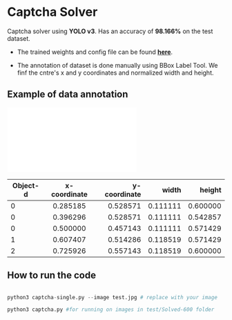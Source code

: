 # Captcha Solver

Captcha solver using **YOLO v3**. Has an accuracy of **98.166%** on the test dataset.
 
* The trained weights and config file can be found **[here](https://drive.google.com/open?id=1_OH7LXR82GEeDKAa7ntEuI_HpG0e3WkH)**.

* The annotation of dataset is done manually using BBox Label Tool. We finf the cntre's x and y coordinates and normalized width and height.

## Example of data annotation

![00012.jpg](00012.txt)

| Object-d      | x-coordinate  | y-coordinate  | width     | height   |
| ------------- |:-------------:| ------------:	| ---------:|---------:|
| 0      	| 0.285185 	| 0.528571 	| 0.111111  | 0.600000 |
| 0      	| 0.396296      | 0.528571 	| 0.111111  | 0.542857 |
| 0 		| 0.500000      | 0.457143 	| 0.111111  | 0.571429 |
| 1		| 0.607407	| 0.514286	| 0.118519  | 0.571429 |
| 2		| 0.725926	| 0.557143	| 0.118519  | 0.600000 |

## How to run the code

```python

python3 captcha-single.py --image test.jpg # replace with your image

python3 captcha.py #for running on images in test/Solved-600 folder
```
